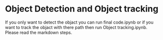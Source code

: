 # Object Detection and Object tracking

If you only want to detect the objact you can run final code.ipynb
or if you want to track the objact with there path then run Object tracking.ipynb.
Please read the markdown steps.
